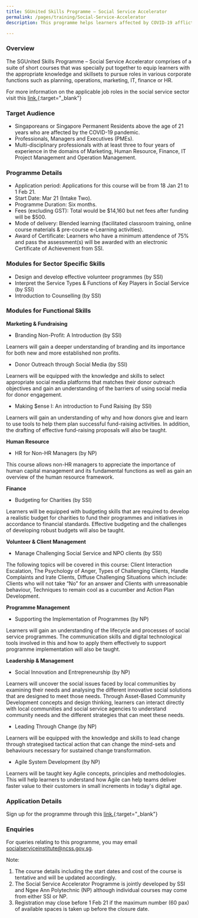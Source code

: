 ```yaml
---
title: SGUnited Skills Programme – Social Service Accelerator
permalink: /pages/training/Social-Service-Accelerator
description: This programme helps learners affected by COVID-19 afflicted job losses to take up planning, operations, marketing, IT, finance or HR roles in SSAs.

---
```

### Overview

The SGUnited Skills Programme – Social Service Accelerator comprises of a suite of short courses that was specially put together to equip learners with the appropriate knowledge and skillsets to pursue roles in various corporate functions such as planning, operations, marketing, IT, finance or HR. 

For more information on the applicable job roles in the social service sector visit this [link.](https://www.myskillsfuture.sg/content/portal/en/career-resources/career-resources/campaigns/train-and-skill-up-for-jobs-in-Social-Services.html){:target="_blank"}

### Target Audience

-   Singaporeans or Singapore Permanent Residents above the age of 21 years who are affected by the COVID-19 pandemic.
-   Professionals, Managers and Executives (PMEs).
-   Multi-disciplinary professionals with at least three to four years of experience in the domains of Marketing, Human Resource, Finance, IT Project Management and Operation Management.

### Programme Details

-   Application period: Applications for this course will be from 18 Jan 21 to 1 Feb 21. 
-   Start Date: Mar 21 (Intake Two).
-   Programme Duration: Six months.
-   Fees (excluding GST): Total would be $14,160 but net fees after funding will be $500. 
-   Mode of delivery: Blended learning (facilitated classroom training, online course materials & pre-course e-Learning activities).
-   Award of Certificate: Learners who have a minimum attendence of 75% and pass the assessment(s) will be awarded with an electronic Certificate of Achievement from SSI.

### Modules for Sector Specific Skills

-   Design and develop effective volunteer programmes (by SSI)
-   Interpret the Service Types & Functions of Key Players in Social Service (by SSI)
-   Introduction to Counselling (by SSI)

### Modules for Functional Skills

**Marketing & Fundraising**
-   Branding Non-Profit: A Introduction (by SSI)

Learners will gain a deeper understanding of branding and its importance for both new and more established non profits.

-   Donor Outreach through Social Media (by SSI)

Learners will be equipped with the knowledge and skills to select appropriate social media platforms that matches their donor outreach objectives and gain an understanding of the barriers of using social media for donor engagement. 

-   Making $ense I: An introduction to Fund Raising (by SSI)

Learners will gain an understanding of why and how donors give and learn to use tools to help them plan successful fund-raising activities. In addition, the drafting of effective fund-raising proposals will also be taught. 

**Human Resource**
-   HR for Non-HR Managers (by NP)

This course allows non-HR managers to appreciate the importance of human capital management and its fundamental functions as well as gain an overview of the human resource framework.

**Finance**
-   Budgeting for Charities (by SSI)

Learners will be equipped with budgeting skills that are required to develop a realistic budget for charities to fund their programmes and initiatives in accordance to financial standards. Effective budgeting and the challenges of developing robust budgets will also be taught. 

**Volunteer & Client Management**
-   Manage Challenging Social Service and NPO clients (by SSI)

The following topics will be covered in this course: Client Interaction Escalation, The Psychology of Anger, Types of Challenging Clients, Handle Complaints and Irate Clients, Diffuse Challenging Situations which include: Clients who will not take “No” for an answer and Clients with unreasonable behaviour, Techniques to remain cool as a cucumber and Action Plan Development. 

**Programme Management**
-   Supporting the Implementation of Programmes (by NP)

Learners will gain an understanding of the lifecycle and processes of social service programmes. The communication skills and digital technological tools involved in this and how to apply them effectively to support programme implementation will also be taught.

**Leadership & Management** 
-   Social Innovation and Entrepreneurship (by NP)

Learners will uncover the social issues faced by local communities by examining their needs and analysing the different innovative social solutions that are designed to meet those needs. Through Asset-Based Community Development concepts and design thinking, learners can interact directly with local communities and social service agencies to understand community needs and the different strategies that can meet these needs.

-   Leading Through Change (by NP)

Learners will be equipped with the knowledge and skills to lead change through strategised tactical action that can change the mind-sets and behaviours necessary for sustained change transformation.

-   Agile System Development (by NP)

Learners will be taught key Agile concepts, principles and methodologies. This will help learners to understand how Agile can help teams deliver faster value to their customers in small increments in today's digital age.

### Application Details 

Sign up for the programme through this [link.](https://e-services.ncss.gov.sg/Training/Course/DetailProgramme/EC992FC6-3535-EB11-816C-000C296EE030){:target="_blank"}

### Enquiries

For queries relating to this programme, you may email socialserviceinstitute@ncss.gov.sg.

Note:

1. The course details including the start dates and cost of the course is tentative and will be updated accordingly.
2. The Social Service Accelerator Programme is jointly developed by SSI and Ngee Ann Polytechnic (NP) although individual courses may come from either SSI or NP.
3. Registration may close before 1 Feb 21 if the maximum number (60 pax) of available spaces is taken up before the closure date.
